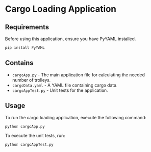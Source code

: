 # Cargo Loading Application

## Requirements
Before using this application, ensure you have PyYAML installed.
```bash
pip install PyYAML
```

## Contains
* `cargoApp.py` - The main application file for calculating the needed number of trolleys.
* `cargoData.yaml` - A YAML file containing cargo data.
* `cargoAppTest.py` - Unit tests for the application.

## Usage
To run the cargo loading application, execute the following command:
```bash
python cargoApp.py
```
To execute the unit tests, run:
```bash
python cargoAppTest.py
```
